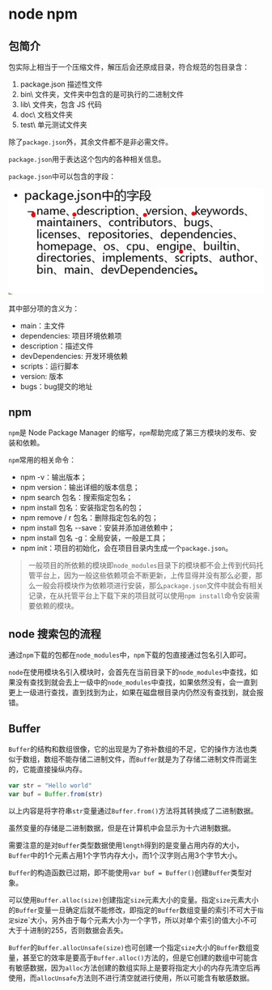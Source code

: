# node npm

## 包简介

包实际上相当于一个压缩文件，解压后会还原成目录，符合规范的包目录含：

1. package.json 描述性文件
2. bin\ 文件夹，文件夹中包含的是可执行的二进制文件
3. lib\ 文件夹，包含 JS 代码
4. doc\ 文档文件夹
5. test\ 单元测试文件夹

除了`package.json`外，其余文件都不是非必需文件。

`package.json`用于表达这个包内的各种相关信息。

`package.json`中可以包含的字段：

![示例图片](./1.png)

其中部分项的含义为：

* main：主文件
* dependencies: 项目环境依赖项
* description：描述文件
* devDependencies: 开发环境依赖
* scripts：运行脚本
* version: 版本
* bugs：bug提交的地址

## npm

`npm`是 Node Package Manager 的缩写，`npm`帮助完成了第三方模块的发布、安装和依赖。

`npm`常用的相关命令：

* npm -v：输出版本；
* npm version：输出详细的版本信息；
* npm search 包名：搜索指定包名；
* npm install 包名：安装指定包名的包；
* npm remove / r 包名：删除指定包名的包；
* npm install 包名 --save：安装并添加进依赖中；
* npm install 包名 -g：全局安装，一般是工具；
* npm init：项目的初始化，会在项目目录内生成一个`package.json`。

> 一般项目的所依赖的模块即`node_modules`目录下的模块都不会上传到代码托管平台上，因为一般这些依赖项会不断更新，上传显得并没有那么必要，那么一般会将模块作为依赖项进行安装，那么`package.json`文件中就会有相关记录，在从托管平台上下载下来的项目就可以使用`npm install`命令安装需要依赖的模块。

## node 搜索包的流程

通过`npm`下载的包都在`node_modules`中，`npm`下载的包直接通过包名引入即可。

`node`在使用模块名引入模块时，会首先在当前目录下的`node_modules`中查找，如果没有查找到就会去上一级中的`node_modules`中查找，如果依然没有，会一直到更上一级进行查找，直到找到为止，如果在磁盘根目录内仍然没有查找到，就会报错。

## Buffer

`Buffer`的结构和数组很像，它的出现是为了弥补数组的不足，它的操作方法也类似于数组，数组不能存储二进制文件，而`Buffer`就是为了存储二进制文件而诞生的，它能直接操纵内存。

```js
var str = "Hello world"
var buf = Buffer.from(str)
```

以上内容是将字符串`str`变量通过`Buffer.from()`方法将其转换成了二进制数据。

虽然变量的存储是二进制数据，但是在计算机中会显示为十六进制数据。

需要注意的是对`Buffer`类型数据使用`length`得到的是变量占用内存的大小，`Buffer`中的1个元素占用1个字节内存大小，而1个汉字则占用3个字节大小。

`Buffer`的构造函数已过期，即不能使用`var buf = Buffer()`创建`Buffer`类型对象。

可以使用`Buffer.alloc(size)`创建指定`size`元素大小的变量。指定`size`元素大小的`Buffer`变量一旦确定后就不能修改，即指定的`Buffer`数组变量的索引不可大于`指定`size`大小，另外由于每个元素大小为一个字节，所以对单个索引的值大小不可大于十进制的255，否则数据会丢失。

`Buffer`的`Buffer.allocUnsafe(size)`也可创建一个指定`size`大小的`Buffer`数组变量，甚至它的效率是要高于`Buffer.alloc()`方法的，但是它创建的数组中可能含有敏感数据，因为`alloc`方法创建的数组实际上是要将指定大小的内存先清空后再使用，而`allocUnsafe`方法则不进行清空就进行使用，所以可能含有敏感数据。
